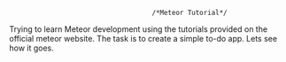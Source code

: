 										/*Meteor Tutorial*/

Trying to learn Meteor development using the tutorials provided on the official meteor website. 
The task is to create a simple to-do app.
Lets see how it goes.